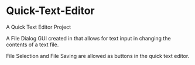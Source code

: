 # Quick-Text-Editor
A Quick Text Editor Project

A File Dialog GUI created in that allows for text input in changing the contents of a text file. 

File Selection and File Saving are allowed as buttons in the quick text editor.  
